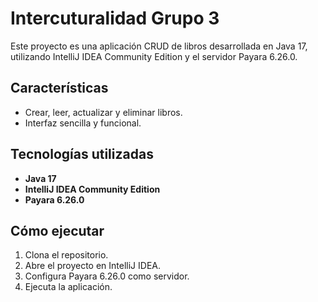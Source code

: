 # Intercuturalidad Grupo 3

Este proyecto es una aplicación CRUD de libros desarrollada en Java 17, utilizando IntelliJ IDEA Community Edition y el servidor Payara 6.26.0.

## Características

- Crear, leer, actualizar y eliminar libros.
- Interfaz sencilla y funcional.

## Tecnologías utilizadas

- **Java 17**
- **IntelliJ IDEA Community Edition**
- **Payara 6.26.0**

## Cómo ejecutar

1. Clona el repositorio.
2. Abre el proyecto en IntelliJ IDEA.
3. Configura Payara 6.26.0 como servidor.
4. Ejecuta la aplicación.
